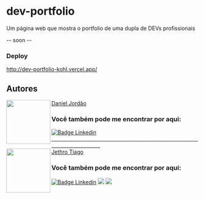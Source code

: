 # dev-portfolio
Um página web que mostra o portfolio de uma dupla de DEVs profissionais

-- soon --

### Deploy
http://dev-portfolio-kohl.vercel.app/

<h2 id="autor" align="left">Autores</h2>
  <img align="left" src="https://avatars.githubusercontent.com/u/101356855?v=4" width=115>
<a href="https://github.com/dsjordao">Daniel Jordão</a>
<h3 align="left">Você também pode me encontrar por aqui:</h3>
<p align="left">
  <a href="https://www.linkedin.com/in/danielsjordao/"><img src="https://img.shields.io/badge/LinkedIn-0077B5?style=for-the-badge&logo=linkedin&logoColor=white" alt="Badge Linkedin" /></a>
  <br>
  ________________________________________________________________________________
  <br>  
  <img align="left" src="https://avatars.githubusercontent.com/u/103612874?v=4" width=115>
<a href="https://github.com/JethroTiago">Jethro Tiago</a>
<h3 align="left">Você também pode me encontrar por aqui:</h3>
<p align="left">
  <a href="https://www.linkedin.com/in/jethrotiago/"><img src="https://img.shields.io/badge/LinkedIn-0077B5?style=for-the-badge&logo=linkedin&logoColor=white" alt="Badge Linkedin" /></a>
  <a href="https://www.youtube.com/c/BEIRADAAVENTURA" target="_blank"><img src="https://img.shields.io/badge/YouTube-FF0000?style=for-the-badge&logo=youtube&logoColor=white" target="_blank"></a>
  <a href="https://instagram.com/jethrotiago" target="_blank"><img src="https://img.shields.io/badge/-Instagram-%23E4405F?style=for-the-badge&logo=instagram&logoColor=white" target="_blank"></a>
  <br>
